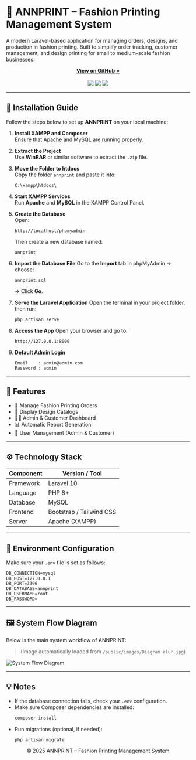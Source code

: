 <!-- PROJECT HEADER -->
  <h1>🧵 ANNPRINT – Fashion Printing Management System</h1>
  <p>
    A modern Laravel-based application for managing orders, designs, and production in fashion printing.  
    Built to simplify order tracking, customer management, and design printing for small to medium-scale fashion businesses.
  </p>

  <p align="center">
    <a href="https://github.com/muhammadluthfi24/website-annprint"><strong>View on GitHub »</strong></a>  
    <br><br>
    <img src="https://img.shields.io/badge/Laravel-10.x-FF2D20?style=for-the-badge&logo=laravel&logoColor=white">
    <img src="https://img.shields.io/badge/PHP-8%2B-777BB4?style=for-the-badge&logo=php&logoColor=white">
    <img src="https://img.shields.io/badge/MySQL-Database-4479A1?style=for-the-badge&logo=mysql&logoColor=white">
  </p>
</div>

---

## 🚀 Installation Guide

Follow the steps below to set up **ANNPRINT** on your local machine:

1. **Install XAMPP and Composer**  
   Ensure that Apache and MySQL are running properly.

2. **Extract the Project**  
   Use **WinRAR** or similar software to extract the `.zip` file.

3. **Move the Folder to htdocs**  
   Copy the folder `annprint` and paste it into:
   ```
   C:\xampp\htdocs\
   ```

4. **Start XAMPP Services**  
   Run **Apache** and **MySQL** in the XAMPP Control Panel.

5. **Create the Database**  
   Open:
   ```
   http://localhost/phpmyadmin
   ```
   Then create a new database named:
   ```
   annprint
   ```

6. **Import the Database File**
   Go to the **Import** tab in phpMyAdmin → choose:
   ```
   annprint.sql
   ```
   → Click **Go**.

7. **Serve the Laravel Application**
   Open the terminal in your project folder, then run:
   ```bash
   php artisan serve
   ```

8. **Access the App**
   Open your browser and go to:
   ```
   http://127.0.0.1:8000
   ```

9. **Default Admin Login**
   ```
   Email    : admin@admin.com
   Password : admin
   ```

---

## 🧩 Features

- 👕 Manage Fashion Printing Orders  
- 🎨 Display Design Catalogs  
- 👩‍💻 Admin & Customer Dashboard  
- 📊 Automatic Report Generation  
- 🔐 User Management (Admin & Customer)

---

## ⚙️ Technology Stack

| Component | Version / Tool |
|------------|----------------|
| Framework  | Laravel 10     |
| Language   | PHP 8+         |
| Database   | MySQL          |
| Frontend   | Bootstrap / Tailwind CSS |
| Server     | Apache (XAMPP) |

---

## 🧾 Environment Configuration

Make sure your `.env` file is set as follows:
```env
DB_CONNECTION=mysql
DB_HOST=127.0.0.1
DB_PORT=3306
DB_DATABASE=annprint
DB_USERNAME=root
DB_PASSWORD=
```

---

## 🖼️ System Flow Diagram
Below is the main system workflow of ANNPRINT:
> (Image automatically loaded from `/public/images/Diagram alur.jpg`)

![System Flow Diagram](https://github.com/user-attachments/assets/4ccc9fe6-1981-43ff-8bb8-1d390fa4f2e0)

---

## 💡 Notes

- If the database connection fails, check your `.env` configuration.  
- Make sure Composer dependencies are installed:
  ```bash
  composer install
  ```
- Run migrations (optional, if needed):
  ```bash
  php artisan migrate
  ```
<p align="center">© 2025 ANNPRINT – Fashion Printing Management System</p>
